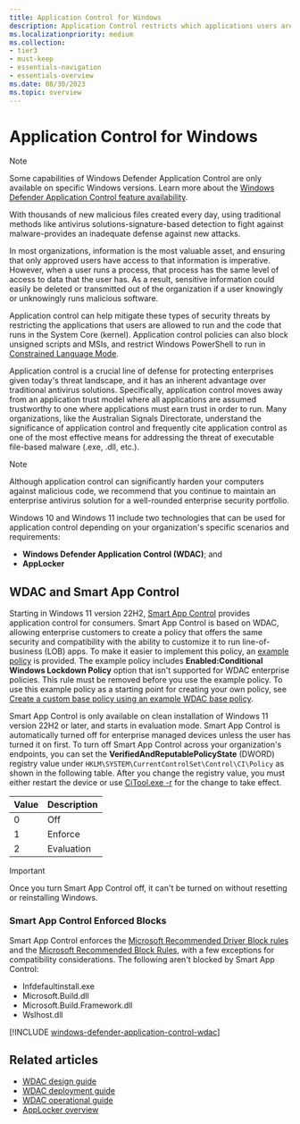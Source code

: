 ```yaml
---
title: Application Control for Windows
description: Application Control restricts which applications users are allowed to run and the code that runs in the system core.
ms.localizationpriority: medium
ms.collection:
- tier3
- must-keep
- essentials-navigation
- essentials-overview
ms.date: 08/30/2023
ms.topic: overview
---
```


# Application Control for Windows

> [!NOTE]
> Some capabilities of Windows Defender Application Control are only available on specific Windows versions. Learn more about the [Windows Defender Application Control feature availability](feature-availability.md).

With thousands of new malicious files created every day, using traditional methods like antivirus solutions-signature-based detection to fight against malware-provides an inadequate defense against new attacks.

In most organizations, information is the most valuable asset, and ensuring that only approved users have access to that information is imperative. However, when a user runs a process, that process has the same level of access to data that the user has. As a result, sensitive information could easily be deleted or transmitted out of the organization if a user knowingly or unknowingly runs malicious software.

Application control can help mitigate these types of security threats by restricting the applications that users are allowed to run and the code that runs in the System Core (kernel). Application control policies can also block unsigned scripts and MSIs, and restrict Windows PowerShell to run in [Constrained Language Mode](/powershell/module/microsoft.powershell.core/about/about_language_modes).

Application control is a crucial line of defense for protecting enterprises given today's threat landscape, and it has an inherent advantage over traditional antivirus solutions. Specifically, application control moves away from an application trust model where all applications are assumed trustworthy to one where applications must earn trust in order to run. Many organizations, like the Australian Signals Directorate, understand the significance of application control and frequently cite application control as one of the most effective means for addressing the threat of executable file-based malware (.exe, .dll, etc.).

> [!NOTE]
> Although application control can significantly harden your computers against malicious code, we recommend that you continue to maintain an enterprise antivirus solution for a well-rounded enterprise security portfolio.

Windows 10 and Windows 11 include two technologies that can be used for application control depending on your organization's specific scenarios and requirements:

- **Windows Defender Application Control (WDAC)**; and
- **AppLocker**

## WDAC and Smart App Control

Starting in Windows 11 version 22H2, [Smart App Control](https://support.microsoft.com/topic/what-is-smart-app-control-285ea03d-fa88-4d56-882e-6698afdb7003) provides application control for consumers. Smart App Control is based on WDAC, allowing enterprise customers to create a policy that offers the same security and compatibility with the ability to customize it to run line-of-business (LOB) apps. To make it easier to implement this policy, an [example policy](design/example-wdac-base-policies.md) is provided. The example policy includes **Enabled:Conditional Windows Lockdown Policy** option that isn't supported for WDAC enterprise policies. This rule must be removed before you use the example policy. To use this example policy as a starting point for creating your own policy, see [Create a custom base policy using an example WDAC base policy](design/create-wdac-policy-for-lightly-managed-devices.md#create-a-custom-base-policy-using-an-example-wdac-base-policy).

Smart App Control is only available on clean installation of Windows 11 version 22H2 or later, and starts in evaluation mode. Smart App Control is automatically turned off for enterprise managed devices unless the user has turned it on first. To turn off Smart App Control across your organization's endpoints, you can set the **VerifiedAndReputablePolicyState** (DWORD) registry value under `HKLM\SYSTEM\CurrentControlSet\Control\CI\Policy` as shown in the following table. After you change the registry value, you must either restart the device or use [CiTool.exe -r](/windows/security/threat-protection/windows-defender-application-control/operations/citool-commands#refresh-the-wdac-policies-on-the-system) for the change to take effect.

| Value | Description |
|-------|-------------|
| 0     | Off         |
| 1     | Enforce     |
| 2     | Evaluation  |

> [!IMPORTANT]
> Once you turn Smart App Control off, it can't be turned on without resetting or reinstalling Windows.

### Smart App Control Enforced Blocks

Smart App Control enforces the [Microsoft Recommended Driver Block rules](design/microsoft-recommended-driver-block-rules.md) and the [Microsoft Recommended Block Rules](design/applications-that-can-bypass-wdac.md), with a few exceptions for compatibility considerations. The following aren't blocked by Smart App Control:

- Infdefaultinstall.exe
- Microsoft.Build.dll
- Microsoft.Build.Framework.dll
- Wslhost.dll

[!INCLUDE [windows-defender-application-control-wdac](../../../../../includes/licensing/windows-defender-application-control-wdac.md)]

## Related articles

- [WDAC design guide](design/wdac-design-guide.md)
- [WDAC deployment guide](deployment/wdac-deployment-guide.md)
- [WDAC operational guide](operations/wdac-operational-guide.md)
- [AppLocker overview](applocker/applocker-overview.md)
